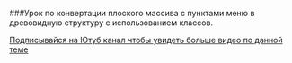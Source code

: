 ###Урок по конвертации плоского массива с пунктами меню в древовидную структуру с использованием классов.

[Подписывайся на Ютуб канал чтобы увидеть больше видео по данной теме](https://www.youtube.com/channel/UClDDVLu0Cj_o9Y5D2ilCtdQ?view_as=subscriber)

